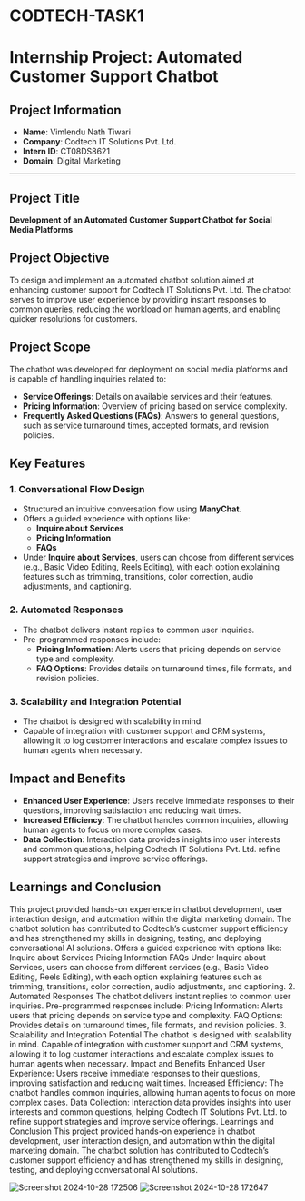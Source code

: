 # CODTECH-TASK1
# Internship Project: Automated Customer Support Chatbot

## Project Information
- **Name**: Vimlendu Nath Tiwari
- **Company**: Codtech IT Solutions Pvt. Ltd.
- **Intern ID**: CT08DS8621
- **Domain**: Digital Marketing

---

## Project Title
**Development of an Automated Customer Support Chatbot for Social Media Platforms**

## Project Objective
To design and implement an automated chatbot solution aimed at enhancing customer support for Codtech IT Solutions Pvt. Ltd. The chatbot serves to improve user experience by providing instant responses to common queries, reducing the workload on human agents, and enabling quicker resolutions for customers.

## Project Scope
The chatbot was developed for deployment on social media platforms and is capable of handling inquiries related to:

- **Service Offerings**: Details on available services and their features.
- **Pricing Information**: Overview of pricing based on service complexity.
- **Frequently Asked Questions (FAQs)**: Answers to general questions, such as service turnaround times, accepted formats, and revision policies.

## Key Features

### 1. Conversational Flow Design
- Structured an intuitive conversation flow using **ManyChat**.
- Offers a guided experience with options like:
  - **Inquire about Services**
  - **Pricing Information**
  - **FAQs**
- Under **Inquire about Services**, users can choose from different services (e.g., Basic Video Editing, Reels Editing), with each option explaining features such as trimming, transitions, color correction, audio adjustments, and captioning.

### 2. Automated Responses
- The chatbot delivers instant replies to common user inquiries.
- Pre-programmed responses include:
  - **Pricing Information**: Alerts users that pricing depends on service type and complexity.
  - **FAQ Options**: Provides details on turnaround times, file formats, and revision policies.

### 3. Scalability and Integration Potential
- The chatbot is designed with scalability in mind.
- Capable of integration with customer support and CRM systems, allowing it to log customer interactions and escalate complex issues to human agents when necessary.

## Impact and Benefits
- **Enhanced User Experience**: Users receive immediate responses to their questions, improving satisfaction and reducing wait times.
- **Increased Efficiency**: The chatbot handles common inquiries, allowing human agents to focus on more complex cases.
- **Data Collection**: Interaction data provides insights into user interests and common questions, helping Codtech IT Solutions Pvt. Ltd. refine support strategies and improve service offerings.

## Learnings and Conclusion
This project provided hands-on experience in chatbot development, user interaction design, and automation within the digital marketing domain. The chatbot solution has contributed to Codtech’s customer support efficiency and has strengthened my skills in designing, testing, and deploying conversational AI solutions.
Offers a guided experience with options like:
Inquire about Services
Pricing Information
FAQs
Under Inquire about Services, users can choose from different services (e.g., Basic Video Editing, Reels Editing), with each option explaining features such as trimming, transitions, color correction, audio adjustments, and captioning.
2. Automated Responses
The chatbot delivers instant replies to common user inquiries.
Pre-programmed responses include:
Pricing Information: Alerts users that pricing depends on service type and complexity.
FAQ Options: Provides details on turnaround times, file formats, and revision policies.
3. Scalability and Integration Potential
The chatbot is designed with scalability in mind.
Capable of integration with customer support and CRM systems, allowing it to log customer interactions and escalate complex issues to human agents when necessary.
Impact and Benefits
Enhanced User Experience: Users receive immediate responses to their questions, improving satisfaction and reducing wait times.
Increased Efficiency: The chatbot handles common inquiries, allowing human agents to focus on more complex cases.
Data Collection: Interaction data provides insights into user interests and common questions, helping Codtech IT Solutions Pvt. Ltd. to refine support strategies and improve service offerings.
Learnings and Conclusion
This project provided hands-on experience in chatbot development, user interaction design, and automation within the digital marketing domain. The chatbot solution has contributed to Codtech’s customer support efficiency and has strengthened my skills in designing, testing, and deploying conversational AI solutions.

![Screenshot 2024-10-28 172506](https://github.com/user-attachments/assets/172c5b48-b0a9-410e-9753-1e57a5b8062d)
![Screenshot 2024-10-28 172647](https://github.com/user-attachments/assets/a526124f-4a26-43a6-93bd-540e38df8c5e)


